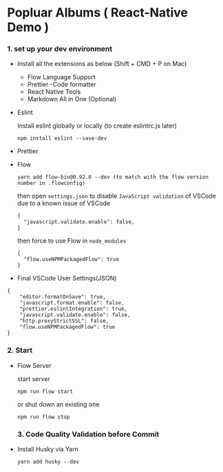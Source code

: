 # Popluar Albums ( React-Native Demo )

### 1. set up your dev environment
- Install all the extensions as below (Shift + CMD + P on Mac)
  - Flow Language Support
  - Prettier -Code formatter
  - React Native Tools
  - Markdown All in One (Optional)

- Eslint
  
  Install eslint globally or locally (to create eslintrc.js later)
    ```
    npm install eslint --save-dev
    ```

- Prettier




- Flow
  ```
  yarn add flow-bin@0.92.0 --dev (to match with the flow version number in .flowconfig)
  ```
  then open `settings.json` to disable `JavaScript validation` of VSCode due to a known issue of VSCode
  ```
  {
    "javascript.validate.enable": false,
  }
  ```
  then force to use Flow in `node_modules`
  ```
  {
    "flow.useNPMPackagedFlow": true
  }
  ```


- Final VSCode User Settings(JSON)
```
{
    "editor.formatOnSave": true,
    "javascript.format.enable": false,
    "prettier.eslintIntegration": true,
    "javascript.validate.enable": false,
    "http.proxyStrictSSL": false,
    "flow.useNPMPackagedFlow": true
}
```

### 2. Start
- Flow Server
  
  start server
  ```
  npm run flow start
  ```
  or shut down an existing one
  ```
  npm run flow stop
  ```

  ### 3. Code Quality Validation before Commit
- Install Husky via Yarn
  ```
  yarn add husky --dev
  ```